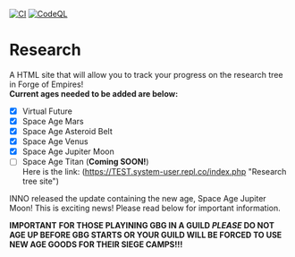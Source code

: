 [![CI](https://github.com/WindowsSystemAdmin/research/actions/workflows/HTMLCHECK.yaml/badge.svg?branch=main&event=push)](https://github.com/WindowsSystemAdmin/research/actions/workflows/HTMLCHECK.yaml)
[![CodeQL](https://github.com/WindowsSystemAdmin/research/actions/workflows/codeql.yaml/badge.svg?branch=main&event=push)](https://github.com/WindowsSystemAdmin/research/actions/workflows/codeql.yaml)

# Research
A HTML site that will allow you to track your progress on the research tree in Forge of Empires!\
**Current ages needed to be added are below:** 
- [X] Virtual Future
- [X] Space Age Mars
- [X] Space Age Asteroid Belt
- [X] Space Age Venus
- [X] Space Age Jupiter Moon
- [ ] Space Age Titan (**Coming SOON!**)\
Here is the link: (https://TEST.system-user.repl.co/index.php "Research tree site")

INNO released the update containing the new age, Space Age Jupiter Moon! This is exciting news! Please read below for important information.

**IMPORTANT**
**FOR THOSE PLAYINING GBG IN A GUILD *PLEASE* DO NOT AGE UP BEFORE GBG STARTS OR YOUR GUILD WILL BE FORCED TO USE NEW AGE GOODS FOR THEIR SIEGE CAMPS!!!**
